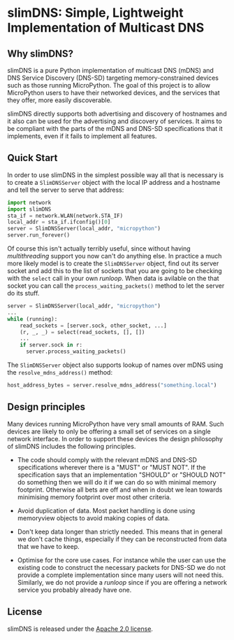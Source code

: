 # slimDNS: Simple, Lightweight Implementation of Multicast DNS

## Why slimDNS?

slimDNS is a pure Python implementation of multicast DNS (mDNS) and
DNS Service Discovery (DNS-SD) targeting memory-constrained devices
such as those running MicroPython. The goal of this project is to allow
MicroPython users to have their networked devices, and the services
that they offer, more easily discoverable.

slimDNS directly supports both advertising and discovery of hostnames
and it also can be used for the advertising and discovery of
services. It aims to be compliant with the parts of the mDNS and
DNS-SD specifications that it implements, even if it fails to
implement all features.

## Quick Start

In order to use slimDNS in the simplest possible way all that is necessary is to create a `SlimDNSServer` object with the local IP address and a hostname and tell the server to serve that address:

```Python
import network
import slimDNS
sta_if = network.WLAN(network.STA_IF)
local_addr = sta_if.ifconfig()[0]
server = SlimDNSServer(local_addr, "micropython")
server.run_forever()
```

Of course this isn't actually terribly useful, since without having _multithreading_ support you now can't do anything else. In practice a much more likely model is to create the `SlimDNSServer` object, find out its server socket and add this to the list of sockets that you are going to be checking with the `select` call in your own _runloop_. When data is avilable on the that socket you can call the `process_waiting_packets()` method to let the server do its stuff.

```Python
server = SlimDNSServer(local_addr, "micropython")
...
while (running):
    read_sockets = [server.sock, other_socket, ...]
    (r, _, _) = select(read_sockets, [], [])
    ...
    if server.sock in r:
      server.process_waiting_packets()

```

The `SlimDNSServer` object also supports lookup of names over mDNS using the `resolve_mdns_address()` method:

```Python
host_address_bytes = server.resolve_mdns_address("something.local")
```



## Design principles

Many devices running MicroPython have very small amounts of RAM. Such
devices are likely to only be offering a small set of services on a
single network interface. In order to support these devices the design
philosophy of slimDNS includes the following principles.

- The code should comply with the relevant mDNS and DNS-SD
  specifications wherever there is a "MUST" or "MUST NOT". If the
  specification says that an implementation "SHOULD" or "SHOULD NOT"
  do something then we will do it if we can do so with minimal memory
  footprint. Otherwise all bets are off and when in doubt we lean
  towards minimising memory footprint over most other criteria.

- Avoid duplication of data. Most packet handling is done using
  memoryview objects to avoid making copies of data.

- Don't keep data longer than strictly needed. This means that in
   general we don't cache things, especially if they can be
   reconstructed from data that we have to keep.

- Optimise for the core use cases. For instance while the user can use
  the existing code to construct the necessary packets for DNS-SD we do
  not provide a complete implementation since many users will not need
  this. Similarly, we do not provide a _runloop_ since if you are
  offering a network service you probably already have one.

## License

slimDNS is released under the [Apache 2.0
license](https://www.apache.org/licenses/LICENSE-2.0).
